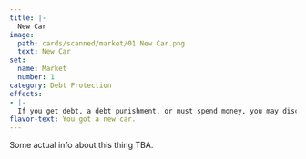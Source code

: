 ```yaml
---
title: |-
  New Car
image: 
  path: cards/scanned/market/01 New Car.png
  text: New Car
set:
  name: Market
  number: 1
category: Debt Protection
effects: 
- |-
  If you get debt, a debt punishment, or must spend money, you may discard this instead. (It must be in play to use it this way).
flavor-text: You got a new car.
---
```

Some actual info about this thing TBA.
